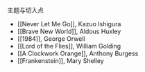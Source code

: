 主题与切入点
- [[Never Let Me Go]], Kazuo Ishigura
- [[Brave New World]], Aldous Huxley
- [[1984]], George Orwell
- [[Lord of the Flies]], William Golding
- [[A Clockwork Orange]], Anthony Burgess
- [[Frankenstein]], Mary Shelley